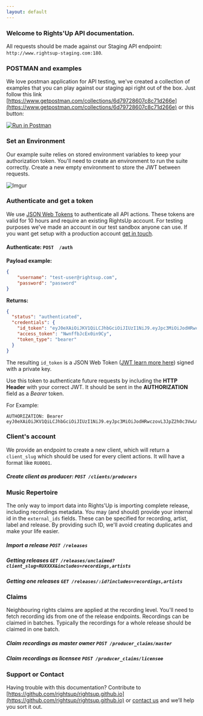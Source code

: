 ```yaml
---
layout: default
---
```


### [<span aria-hidden="true" class="octicon octicon-link"></span>](#overview)Welcome to Rights'Up API documentation.

All requests should be made against our Staging API endpoint: `http://www.rightsup-staging.com:180`.

### POSTMAN and examples

We love postman application for API testing, we've created a collection of examples that you can play against our staging api right out of the box. Just follow this link [https://www.getpostman.com/collections/6d79728607c8c71d266e](https://www.getpostman.com/collections/6d79728607c8c71d266e) or this button:

[![Run in Postman](https://run.pstmn.io/button.svg)](https://app.getpostman.com/run-collection/6d79728607c8c71d266e)

### Set an Environment

Our example suite relies on stored environment variables to keep your authorization token. You'll need to create an environment to run the suite correctly. Create a new empty environment to store the JWT between requests.

![Imgur](http://i.imgur.com/f5GUpHB.gifv)

### Authenticate and get a token

We use [JSON Web Tokens](http://jwt.io) to authenticate all API actions. These tokens are valid for 10 hours and require an existing RightsUp account. For testing purposes we've made an account in our test sandbox anyone can use. If you want get setup with a production account [get in touch](mailto:it@rightsup.com).

#### Authenticate: `POST  /auth`

**Payload example:**

```json
{
    "username": "test-user@rightsup.com",
    "password": "password"
}
```

**Returns:**

```json
{
  "status": "authenticated",
  "credentials": {
    "id_token": "eyJ0eXAiOiJKV1QiLCJhbGciOiJIUzI1NiJ9.eyJpc3MiOiJodHRwczovL3JpZ2h0c3VwLmV1LmF1dGgwLmNvbS8iLCJzdWIiOiJhdXRoMHw1NzZhNWQxNzM3NjY3NTNhNjg2ZGQxYjMiLCJhdWQiOiJSNlRuZDY5SE5QNVZRNVlJcU5weHc3cnBqVnUyUU5DdSIsImV4cCI6MTQ2NjYyNTU0NSwiaWF0IjoxNDY2NTg5NTQ1fQ.LWxvjkukgbBJeL__1YQn8YG7vkrkPRWvWvNQAULRfa8",
    "access_token": "NwnffbJcEx0in9Cy",
    "token_type": "bearer"
  }
}
```

The resulting `id_token` is a JSON Web Token ([JWT learn more here](https://jwt.io/)) signed with a private key.

Use this token to authenticate future requests by including the **HTTP Header** with your correct JWT. It should be sent in the **AUTHORIZATION** field as a *Bearer* token.

For Example:

```
AUTHORIZATION: Bearer eyJ0eXAiOiJKV1QiLCJhbGciOiJIUzI1NiJ9.eyJpc3MiOiJodHRwczovL3JpZ2h0c3VwLmV1LmF1dGgwLmNvbS8iLCJzdWIiOiJhdXRoMHw1NzZhNWQxNzM3NjY3NTNhNjg2ZGQxYjMiLCJhdWQiOiJSNlRuZDY5SE5QNVZRNVlJcU5weHc3cnBqVnUyUU5DdSIsImV4cCI6MTQ2NjYyNTU0NSwiaWF0IjoxNDY2NTg5NTQ1fQ.LWxvjkukgbBJeL__1YQn8YG7vkrkPRWvWvNQAULRfa8
```

### [<span aria-hidden="true" class="octicon octicon-link"></span>](#accounts)Client's account

We provide an endpoint to create a new client, which will return a `client_slug` which should be used for every client actions. It will have a format like `RU0001`.

##### Create client as producer: `POST /clients/producers`

### [<span aria-hidden="true" class="octicon octicon-link"></span>](#accounts)Music Repertoire

The only way to import data into Rights'Up is importing complete release, including recordings metadata. You may (and should) provide your internal id in the `external_ids` fields. These can be specified for recording, artist, label and release. By providing such ID, we'll avoid creating duplicates and make your life easier.

##### Import a release `POST /releases`
##### Getting releases `GET /releases/unclaimed?client_slug=RUXXXX&includes=recordings,artists`
##### Getting one releases `GET /releases/:id?includes=recordings,artists`

### Claims

Neighbouring rights claims are applied at the recording level. You'll need to fetch recording ids from one of the release endpoints. Recordings can be claimed in batches. Typically the recordings for a whole release should be claimed in one batch.

##### Claim recordings as master owner `POST /producer_claims/master`
##### Claim recordings as licensee `POST /producer_claims/licensee`

### [<span aria-hidden="true" class="octicon octicon-link"></span>](#support-or-contact)Support or Contact

Having trouble with this documentation? Contribute to [https://github.com/rightsup/rightsup.github.io](https://github.com/rightsup/rightsup.github.io) or [contact us](mailto:it@rightsup.com) and we’ll help you sort it out.
